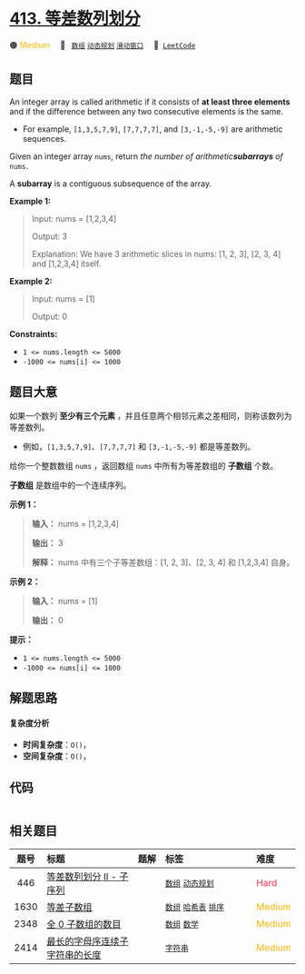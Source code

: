 # [413. 等差数列划分](https://leetcode.com/problems/arithmetic-slices)

🟠 <font color=#ffb800>Medium</font>&emsp; 🔖&ensp; [`数组`](/leetcode-js/outline/tag/array.md) [`动态规划`](/leetcode-js/outline/tag/dynamic-programming.md) [`滑动窗口`](/leetcode-js/outline/tag/sliding-window.md)&emsp; 🔗&ensp;[`LeetCode`](https://leetcode.com/problems/arithmetic-slices)

## 题目

An integer array is called arithmetic if it consists of **at least three
elements** and if the difference between any two consecutive elements is the
same.

  * For example, `[1,3,5,7,9]`, `[7,7,7,7]`, and `[3,-1,-5,-9]` are arithmetic sequences.

Given an integer array `nums`, return _the number of arithmetic**subarrays**
of_ `nums`.

A **subarray** is a contiguous subsequence of the array.



**Example 1:**

> Input: nums = [1,2,3,4]
> 
> Output: 3
> 
> Explanation: We have 3 arithmetic slices in nums: [1, 2, 3], [2, 3, 4] and [1,2,3,4] itself.

**Example 2:**

> Input: nums = [1]
> 
> Output: 0

**Constraints:**

  * `1 <= nums.length <= 5000`
  * `-1000 <= nums[i] <= 1000`


## 题目大意

如果一个数列 **至少有三个元素** ，并且任意两个相邻元素之差相同，则称该数列为等差数列。

  * 例如，`[1,3,5,7,9]`、`[7,7,7,7]` 和 `[3,-1,-5,-9]` 都是等差数列。

给你一个整数数组 `nums` ，返回数组 `nums` 中所有为等差数组的 **子数组** 个数。

**子数组** 是数组中的一个连续序列。

**示例 1：**

> 
> 
> 
> 
> 
> **输入：** nums = [1,2,3,4]
> 
> **输出：** 3
> 
> **解释：** nums 中有三个子等差数组：[1, 2, 3]、[2, 3, 4] 和 [1,2,3,4] 自身。
> 
> 

**示例 2：**

> 
> 
> 
> 
> 
> **输入：** nums = [1]
> 
> **输出：** 0
> 
> 

**提示：**

  * `1 <= nums.length <= 5000`
  * `-1000 <= nums[i] <= 1000`


## 解题思路

#### 复杂度分析

- **时间复杂度**：`O()`，
- **空间复杂度**：`O()`，

## 代码

```javascript

```

## 相关题目

<!-- prettier-ignore -->
| 题号 | 标题 | 题解 | 标签 | 难度 |
| :------: | :------ | :------: | :------ | :------ |
| 446 | [等差数列划分 II - 子序列](https://leetcode.com/problems/arithmetic-slices-ii-subsequence) |  |  [`数组`](/leetcode-js/outline/tag/array.md) [`动态规划`](/leetcode-js/outline/tag/dynamic-programming.md) | <font color=#ff334b>Hard</font> |
| 1630 | [等差子数组](https://leetcode.com/problems/arithmetic-subarrays) |  |  [`数组`](/leetcode-js/outline/tag/array.md) [`哈希表`](/leetcode-js/outline/tag/hash-table.md) [`排序`](/leetcode-js/outline/tag/sorting.md) | <font color=#ffb800>Medium</font> |
| 2348 | [全 0 子数组的数目](https://leetcode.com/problems/number-of-zero-filled-subarrays) |  |  [`数组`](/leetcode-js/outline/tag/array.md) [`数学`](/leetcode-js/outline/tag/math.md) | <font color=#ffb800>Medium</font> |
| 2414 | [最长的字母序连续子字符串的长度](https://leetcode.com/problems/length-of-the-longest-alphabetical-continuous-substring) |  |  [`字符串`](/leetcode-js/outline/tag/string.md) | <font color=#ffb800>Medium</font> |

<style>
.blue {
    background-color: #096dd9;
    padding: 0.25rem 0.5rem;
    margin: 0;
    font-size: 0.85em;
    border-radius: 3px;
    color: white;
    font-weight: 500;
}
table th:first-of-type { width: 10%; }
table th:nth-of-type(2) { width: 35%; }
table th:nth-of-type(3) { width: 10%; }
table th:nth-of-type(4) { width: 35%; }
table th:nth-of-type(5) { width: 10%; }
</style>
